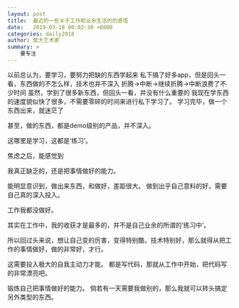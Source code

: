 ```yaml
---
layout: post
title:  最近的一些关于工作和业余生活的的感悟
date:   2019-03-18 00:02:30 +0800
categories: daily2018 
author: 莫大艺术家
summary: >
    要专注
---
```


以前总认为，要学习，要努力把缺的东西学起来
私下搞了好多app，但是回头一看，东西做的不怎么样，技术也并不深入
折腾->中断->继续折腾->中断浪费了不少时间
虽然，学到了很多新东西，但回头一看，并没有什么重要的
我现在学东西的速度貌似快了很多，不需要零碎的时间来进行私下学习了。
学习完毕，做一个东西出来，就迷茫了

甚至，做的东西，都是demo级别的产品，并不深入。

这哪里是学习，这都是‘练习’。

焦虑之后，能感觉到

我真正缺乏的，还是把事情做好的能力。

能明显意识到，做出来东西，和做好，差距很大。
做到出乎自己意料的好，需要自己真的深入投入。

工作我都没做好。

其实在工作中，我的收获才是最多的，并不是自己业余的所谓的‘练习中’。

所以回过头来说，想让自己变的厉害，变得特别酷，技术特别好，那么就得从把工作的事情做好，做的非常好，才行。

这需要投入极大的自我主动力才能。
都是写代码，那就从工作中开始，把代码写的非常漂亮吧。

锻炼自己把事情做好的能力。
倘若有一天需要我做别的，那么我就可以转头搞定另外类型的东西。

